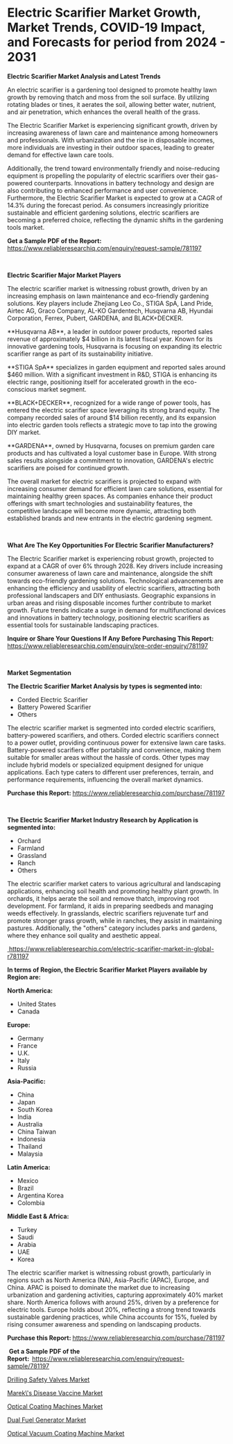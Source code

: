 <p><h1>Electric Scarifier Market Growth, Market Trends, COVID-19 Impact, and Forecasts for period from 2024 - 2031</h1></p><p><strong>Electric Scarifier Market Analysis and Latest Trends</strong></p>
<p><p>An electric scarifier is a gardening tool designed to promote healthy lawn growth by removing thatch and moss from the soil surface. By utilizing rotating blades or tines, it aerates the soil, allowing better water, nutrient, and air penetration, which enhances the overall health of the grass. </p><p>The Electric Scarifier Market is experiencing significant growth, driven by increasing awareness of lawn care and maintenance among homeowners and professionals. With urbanization and the rise in disposable incomes, more individuals are investing in their outdoor spaces, leading to greater demand for effective lawn care tools. </p><p>Additionally, the trend toward environmentally friendly and noise-reducing equipment is propelling the popularity of electric scarifiers over their gas-powered counterparts. Innovations in battery technology and design are also contributing to enhanced performance and user convenience. Furthermore, the Electric Scarifier Market is expected to grow at a CAGR of 14.3% during the forecast period. As consumers increasingly prioritize sustainable and efficient gardening solutions, electric scarifiers are becoming a preferred choice, reflecting the dynamic shifts in the gardening tools market.</p></p>
<p><strong>Get a Sample PDF of the Report:&nbsp;</strong> <a href="https://www.reliableresearchiq.com/enquiry/request-sample/781197?utm_campaign=1123&utm_medium=2&utm_source=Github&utm_content=ia&utm_term=15102024&utm_id=electric-scarifier">https://www.reliableresearchiq.com/enquiry/request-sample/781197</a></p>
<p>&nbsp;</p>
<p><strong>Electric Scarifier Major Market Players</strong></p>
<p><p>The electric scarifier market is witnessing robust growth, driven by an increasing emphasis on lawn maintenance and eco-friendly gardening solutions. Key players include Zhejiang Leo Co., STIGA SpA, Land Pride, Airtec AG, Graco Company, AL-KO Gardentech, Husqvarna AB, Hyundai Corporation, Ferrex, Pubert, GARDENA, and BLACK+DECKER.</p><p>**Husqvarna AB**, a leader in outdoor power products, reported sales revenue of approximately $4 billion in its latest fiscal year. Known for its innovative gardening tools, Husqvarna is focusing on expanding its electric scarifier range as part of its sustainability initiative.</p><p>**STIGA SpA** specializes in garden equipment and reported sales around $460 million. With a significant investment in R&D, STIGA is enhancing its electric range, positioning itself for accelerated growth in the eco-conscious market segment.</p><p>**BLACK+DECKER**, recognized for a wide range of power tools, has entered the electric scarifier space leveraging its strong brand equity. The company recorded sales of around $14 billion recently, and its expansion into electric garden tools reflects a strategic move to tap into the growing DIY market.</p><p>**GARDENA**, owned by Husqvarna, focuses on premium garden care products and has cultivated a loyal customer base in Europe. With strong sales results alongside a commitment to innovation, GARDENA's electric scarifiers are poised for continued growth.</p><p>The overall market for electric scarifiers is projected to expand with increasing consumer demand for efficient lawn care solutions, essential for maintaining healthy green spaces. As companies enhance their product offerings with smart technologies and sustainability features, the competitive landscape will become more dynamic, attracting both established brands and new entrants in the electric gardening segment.</p></p>
<p>&nbsp;</p>
<p><strong>What Are The Key Opportunities For Electric Scarifier Manufacturers?</strong></p>
<p><p>The Electric Scarifier market is experiencing robust growth, projected to expand at a CAGR of over 6% through 2028. Key drivers include increasing consumer awareness of lawn care and maintenance, alongside the shift towards eco-friendly gardening solutions. Technological advancements are enhancing the efficiency and usability of electric scarifiers, attracting both professional landscapers and DIY enthusiasts. Geographic expansions in urban areas and rising disposable incomes further contribute to market growth. Future trends indicate a surge in demand for multifunctional devices and innovations in battery technology, positioning electric scarifiers as essential tools for sustainable landscaping practices.</p></p>
<p><strong>Inquire or Share Your Questions If Any Before Purchasing This Report:</strong> <a href="https://www.reliableresearchiq.com/enquiry/pre-order-enquiry/781197?utm_campaign=1123&utm_medium=2&utm_source=Github&utm_content=ia&utm_term=15102024&utm_id=electric-scarifier">https://www.reliableresearchiq.com/enquiry/pre-order-enquiry/781197</a></p>
<p>&nbsp;</p>
<p><strong>Market Segmentation</strong></p>
<p><strong>The Electric Scarifier Market Analysis by types is segmented into:</strong></p>
<p><ul><li>Corded Electric Scarifier</li><li>Battery Powered Scarifier</li><li>Others</li></ul></p>
<p><p>The electric scarifier market is segmented into corded electric scarifiers, battery-powered scarifiers, and others. Corded electric scarifiers connect to a power outlet, providing continuous power for extensive lawn care tasks. Battery-powered scarifiers offer portability and convenience, making them suitable for smaller areas without the hassle of cords. Other types may include hybrid models or specialized equipment designed for unique applications. Each type caters to different user preferences, terrain, and performance requirements, influencing the overall market dynamics.</p></p>
<p><strong>Purchase this Report:&nbsp;</strong><a href="https://www.reliableresearchiq.com/purchase/781197?utm_campaign=1123&utm_medium=2&utm_source=Github&utm_content=ia&utm_term=15102024&utm_id=electric-scarifier">https://www.reliableresearchiq.com/purchase/781197</a></p>
<p>&nbsp;</p>
<p><strong>The Electric Scarifier Market Industry Research by Application is segmented into:</strong></p>
<p><ul><li>Orchard</li><li>Farmland</li><li>Grassland</li><li>Ranch</li><li>Others</li></ul></p>
<p><p>The electric scarifier market caters to various agricultural and landscaping applications, enhancing soil health and promoting healthy plant growth. In orchards, it helps aerate the soil and remove thatch, improving root development. For farmland, it aids in preparing seedbeds and managing weeds effectively. In grasslands, electric scarifiers rejuvenate turf and promote stronger grass growth, while in ranches, they assist in maintaining pastures. Additionally, the "others" category includes parks and gardens, where they enhance soil quality and aesthetic appeal.</p></p>
<p><a href="https://www.reliableresearchiq.com/electric-scarifier-market-in-global-r781197?utm_campaign=1123&utm_medium=2&utm_source=Github&utm_content=ia&utm_term=15102024&utm_id=electric-scarifier">&nbsp;https://www.reliableresearchiq.com/electric-scarifier-market-in-global-r781197</a></p>
<p><strong>In terms of Region, the Electric Scarifier Market Players available by Region are:</strong></p>
<p>
    <p> <strong> North America: </strong>
        <ul>
            <li>United States</li>
            <li>Canada</li>
        </ul>
        </p> 
    <p> <strong> Europe: </strong>
        <ul>
            <li>Germany</li>
            <li>France</li>
            <li>U.K.</li>
            <li>Italy</li>
            <li>Russia</li>
        </ul>
        </p> 
    <p> <strong> Asia-Pacific: </strong>
        <ul>
            <li>China</li>
            <li>Japan</li>
            <li>South Korea</li>
            <li>India</li>
            <li>Australia</li>
            <li>China Taiwan</li>
            <li>Indonesia</li>
            <li>Thailand</li>
            <li>Malaysia</li>
        </ul>
        </p> 
    <p> <strong> Latin America: </strong>
        <ul>
            <li>Mexico</li>
            <li>Brazil</li>
            <li>Argentina Korea</li>
            <li>Colombia</li>
        </ul>
        </p> 
    <p> <strong> Middle East & Africa: </strong>
        <ul>
            <li>Turkey</li>
            <li>Saudi</li>
            <li>Arabia</li>
            <li>UAE</li>
            <li>Korea</li>
        </ul>
    </p>
    </p>
<p><p>The electric scarifier market is witnessing robust growth, particularly in regions such as North America (NA), Asia-Pacific (APAC), Europe, and China. APAC is poised to dominate the market due to increasing urbanization and gardening activities, capturing approximately 40% market share. North America follows with around 25%, driven by a preference for electric tools. Europe holds about 20%, reflecting a strong trend towards sustainable gardening practices, while China accounts for 15%, fueled by rising consumer awareness and spending on landscaping products.</p></p>
<p><strong>Purchase this Report: </strong><a href="https://www.reliableresearchiq.com/purchase/781197?utm_campaign=1123&utm_medium=2&utm_source=Github&utm_content=ia&utm_term=15102024&utm_id=electric-scarifier">https://www.reliableresearchiq.com/purchase/781197</a></p>
<p>&nbsp;<strong>Get a Sample PDF of the Report:&nbsp;&nbsp;</strong><a href="https://www.reliableresearchiq.com/enquiry/request-sample/781197?utm_campaign=1123&utm_medium=2&utm_source=Github&utm_content=ia&utm_term=15102024&utm_id=electric-scarifier">https://www.reliableresearchiq.com/enquiry/request-sample/781197</a></p>
<p><strong></strong></p>
<p><p><a href="https://github.com/rocyq11genung/Market-Research-Report-List-1/blob/main/drilling-safety-valves-market.md?utm_campaign=1123&utm_medium=2&utm_source=Github&utm_content=ia&utm_term=15102024&utm_id=electric-scarifier">Drilling Safety Valves Market</a></p><p><a href="https://github.com/anaeilandos/Market-Research-Report-List-1/blob/main/mareks-disease-vaccine-market.md?utm_campaign=1123&utm_medium=2&utm_source=Github&utm_content=ia&utm_term=15102024&utm_id=electric-scarifier">Marek\'s Disease Vaccine Market</a></p><p><a href="https://www.linkedin.com/pulse/navigating-global-optical-coating-machines-market-from-8ceef?trk=public_post_embed_feed-article-content&utm_campaign=1123&utm_medium=2&utm_source=Github&utm_content=ia&utm_term=15102024&utm_id=electric-scarifier">Optical Coating Machines Market</a></p><p><a href="https://issuu.com/reportprime-2/docs/dual-fuel-generator-market-size-203_75c2975071d1e2?utm_campaign=1123&utm_medium=2&utm_source=Github&utm_content=ia&utm_term=15102024&utm_id=electric-scarifier">Dual Fuel Generator Market</a></p><p><a href="https://www.linkedin.com/pulse/optical-vacuum-coating-machine-market-growth-outlook-from-grahf?trk=public_post_embed_feed-article-content&utm_campaign=1123&utm_medium=2&utm_source=Github&utm_content=ia&utm_term=15102024&utm_id=electric-scarifier">Optical Vacuum Coating Machine Market</a></p></p>
